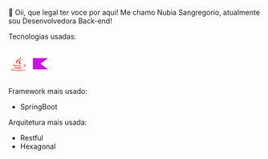👋 Oii, que legal ter voce por aqui! Me chamo Nubia Sangregorio, atualmente sou Desenvolvedora Back-end!

Tecnologias usadas:
<div style="display: inline_block"><br>
  <img align="center" alt="Nubia-Java" height="30" width="40" src="https://raw.githubusercontent.com/devicons/devicon/master/icons/java/java-plain.svg">
  <img align="center" alt="Nubia-Kotlin" height="30" width="40" src="https://raw.githubusercontent.com/devicons/devicon/master/icons/kotlin/kotlin-plain.svg">
  
</div>
<br>

Framework mais usado:
- SpringBoot

Arquitetura mais usada: 
- Restful
- Hexagonal
